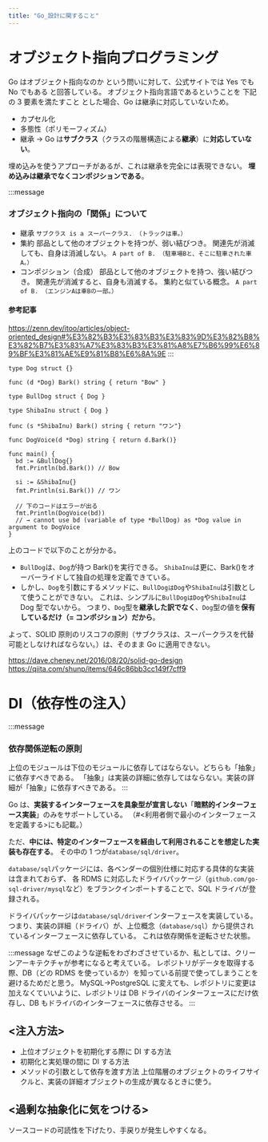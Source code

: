 ```yaml
---
title: "Go_設計に関すること"
---
```


# オブジェクト指向プログラミング

Go はオブジェクト指向なのか という問いに対して、公式サイトでは Yes でも No でもある と回答している。
オブジェクト指向言語であるということを 下記の 3 要素を満たすこと とした場合、Go は継承に対応していないため。

- カプセル化
- 多態性（ポリモーフィズム）
- 継承
  → Go は**サブクラス**（クラスの階層構造による**継承**）に**対応していない**。

埋め込みを使うアプローチがあるが、これは継承を完全には表現できない。
**埋め込みは継承でなくコンポジションである**。

:::message

### オブジェクト指向の「関係」について

- 継承
  `サブクラス is a スーパークラス. （トラックは車。）`
- 集約
  部品として他のオブジェクトを持つが、弱い結びつき。
  関連先が消滅しても、自身は消滅しない。
  `A part of B. （駐車場Bと、そこに駐車された車A。）`
- コンポジション（合成）
  部品として他のオブジェクトを持つ、強い結びつき。
  関連先が消滅すると、自身も消滅する。
  集約と似ている概念。
  `A part of B. （エンジンAは車Bの一部。）`

#### 参考記事

https://zenn.dev/itoo/articles/object-oriented_design#%E3%82%B3%E3%83%B3%E3%83%9D%E3%82%B8%E3%82%B7%E3%83%A7%E3%83%B3%E3%81%A8%E7%B6%99%E6%89%BF%E3%81%AE%E9%81%B8%E6%8A%9E
:::

```go:埋め込みは継承でなくコンポジション
type Dog struct {}

func (d *Dog) Bark() string { return "Bow" }

type BullDog struct { Dog }

type ShibaInu struct { Dog }

func (s *ShibaInu) Bark() string { return "ワン"}

func DogVoice(d *Dog) string { return d.Bark()}

func main() {
  bd := &BullDog{}
  fmt.Println(bd.Bark()) // Bow

  si := &ShibaInu{}
  fmt.Println(si.Bark()) // ワン

  // 下のコードはエラーが出る
  fmt.Println(DogVoice(bd))
  // → cannot use bd (variable of type *BullDog) as *Dog value in argument to DogVoice
}
```

上のコードで以下のことが分かる。

- `BullDog`は、`Dog`が持つ Bark()を実行できる。
  `ShibaInu`は更に、Bark()をオーバーライドして独自の処理を定義できている。
- しかし、`Dog`を引数にするメソッドに、`BullDogはDog`や`ShibaInu`は引数として使うことができない。
  これは、シンプルに`BullDogはDog`や`ShibaInu`は Dog 型でないから。
  つまり、`Dog`型を**継承した訳でなく**、`Dog`型の値を**保有しているだけ（= コンポジション）だから**。

よって、SOLID 原則のリスコフの原則（サブクラスは、スーパークラスを代替可能としなければならない。）は、そのまま Go に適用できない。

https://dave.cheney.net/2016/08/20/solid-go-design
https://qiita.com/shunp/items/646c86bb3cc149f7cff9

# DI（依存性の注入）

:::message

### 依存関係逆転の原則

上位のモジュールは下位のモジュールに依存してはならない。どちらも「抽象」に依存すべきである。
「抽象」は実装の詳細に依存してはならない。実装の詳細が「抽象」に依存すべきである。
:::

Go は、**実装するインターフェースを具象型が宣言しない**「**暗黙的インターフェース実装**」のみをサポートしている。
（#<利用者側で最小のインターフェースを定義する>にも記載。）

ただ、**中には、特定のインターフェースを経由して利用されることを想定した実装も存在する**。
その中の 1 つが`database/sql/driver`。

`database/sql`パッケージには、各ベンダーの個別仕様に対応する具体的な実装は含まれておらず、
各 RDMS に対応したドライバパッケージ（`github.com/go-sql-driver/mysql`など）をブランクインポートすることで、SQL ドライバが登録される。

ドライバパッケージは`database/sql/driver`インターフェースを実装している。つまり、実装の詳細（ドライバ）が、上位概念（`database/sql`）から提供されているインターフェースに依存している。
これは依存関係を逆転させた状態。

:::message
なぜこのような逆転をわざわざさせているか、私としては、クリーンアーキテクチャが参考になると考えている。
レポジトリがデータを取得する際、DB（どの RDMS を使っているか）を知っている前提で使ってしまうことを避けるためだと思う。
MySQL→PostgreSQL に変えても、レポジトリに変更は加えなくていいように、レポジトリは DB ドライバのインターフェースにだけ依存し、DB もドライバのインターフェースに依存させる。
:::

## <注入方法>

- 上位オブジェクトを初期化する際に DI する方法
- 初期化と実処理の間に DI する方法
- メソッドの引数として依存を渡す方法
  上位階層のオブジェクトのライフサイクルと、実装の詳細オブジェクトの生成が異なるときに使う。

## <過剰な抽象化に気をつける>

ソースコードの可読性を下げたり、手戻りが発生しやすくなる。
